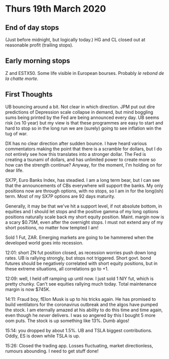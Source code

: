 # Thurs 19th March 2020

## End of day stops

\(Just before midnight, but logically today.\) HG and CL closed out at reasonable profit \(trailing stops\).

## Early morning stops

Z and ESTX50. Some life visible in European bourses. Probably _le rebond de la chatte morte_.

## First Thoughts

UB bouncing around a bit. Not clear in which direction. JPM put out dire predictions of Depression scale collapse in demand, but mind boggling sums being printed by the Fed are being announced every day. UB seems risk \(vs 10 year\) but my view is that these programmes are easy to start and hard to stop so in the long run we are \(surely\) going to see inflation win the tug of war.

DX has no clear direction after sudden bounce. I have heard various commentators making the point that there is a scramble for dollars, but I do not entirely see how this translates into a stronger dollar. The Fed is creating a tsunami of dollars, and has unlimited power to create more so how can the strength continue? Anyway, for the moment, I'm holding on for dear life.

SX7P, Euro Banks Index, has steadied. I am a long term bear, but I can see that the announcements of CBs everywhere will support the banks. My only positions now are through options, with no stops, so I am in for the long\(ish\) term. Most of my SX7P options are 92 days maturity.

Generally, it may be that we've hit a support level, if not absolute bottom, in equities and I should let stops and the positive gamma of my long options positions naturally scale back my short equity position. Maint. margin now is a scary $0.75M, even after the overnight stops. I must not extend any of my short positions, no matter how tempted I am!

Sold 1 Fut, ZAR. Emerging markets are going to be hammered when the developed world goes into recession.

12:01: short ZN fut position closed, as recession worries push down long rates. UB is rallying strongly, but stops not triggered. Short govt. bond futures should be negatively correlated with short equity positions, but in these extreme situations, all correlations go to +1.

12:09: well, I held off ramping up until now. I just sold 1 NIY fut, which is pretty chunky. Can't see equities rallying much today. Total maintenance margin is now $745K.

14:11: Fraud boy, fElon Musk is up to his tricks again. He has promised to build ventilators for the coronavirus outbreak and the algos have pumped the stock. I am eternally amazed at his ability to do this time and time again, even though he _never_ delivers. I was so angered by this I bought 5 more oom puts. The stock is up something like 13%. Dumb algos!

15:14: you dropped by about 1.5%. UB and TSLA biggest contributions. Oddly, ES is down while TSLA is up.

15:26: Closed the trading app. Losses fluctuating, market directionless, rumours abounding. I need to get stuff done!

